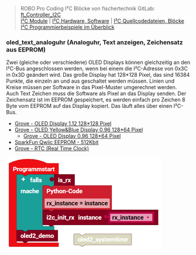 
> ROBO Pro Coding I²C Blöcke von fischertechnik GitLab: [ft_Controller_I2C](https://git.fischertechnik-cloud.com/i2c/ft_Controller_I2C)\
> [I²C Module](https://elssner.github.io/ft-Controller-I2C/#tabelle-1) |
[I²C Hardware, Software](https://elssner.github.io/ft-Controller-I2C/#ic) |
[I²C Quellcodedateien, Blöcke](https://elssner.github.io/ft-Controller-I2C/#beschreibung-der-quellcodedateien-alphabetisch-geordnet)\
[I²C Programmierbeispiele im Überblick](../examples)


### oled_text_analoguhr (Analoguhr, Text anzeigen, Zeichensatz aus EEPROM)

Zwei (gleiche oder verschiedene) OLED Displays können gleichzeitig an den I²C-Bus angeschlossen werden, wenn bei einem die I²C-Adresse von 0x3C in 0x3D geändert wird.
Das große Display hat 128*128 Pixel, das sind 16384 Punkte, die einzeln an und aus geschaltet werden müssen. Linien und Kreise müssen per Software in das Pixel-Muster umgerechnet werden.
Auch Text Zeichen muss die Software als Pixel an das Display senden. Der Zeichensatz ist im EEPROM gespeichert, es werden einfach pro Zeichen 8 Byte vom EEPROM auf das Display kopiert. Das läuft alles über einen I²C-Bus.

* [Grove - OLED Display 1.12 128*128 Pixel](https://wiki.seeedstudio.com/Grove-OLED-Display-1.12-SH1107_V3.0)
* [Grove - OLED Yellow&Blue Display 0.96 128*64 Pixel](https://wiki.seeedstudio.com/Grove-OLED-Yellow&Blue-Display-0.96-SSD1315_V1.0)
  * [Grove - OLED Display 0.96 128*64 Pixel](https://wiki.seeedstudio.com/Grove-OLED_Display_0.96inch/)
* [SparkFun Qwiic EEPROM - 512Kbit](https://www.sparkfun.com/products/18355)
* [Grove - RTC (Real Time Clock)](https://wiki.seeedstudio.com/Grove_High_Precision_RTC)




![](oled_text_analoguhr.png)
